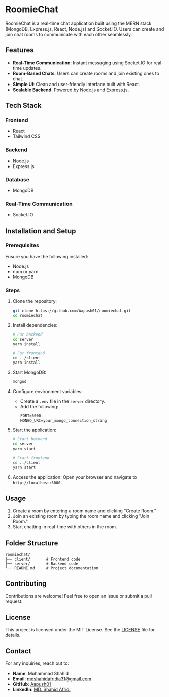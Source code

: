 # RoomieChat

RoomieChat is a real-time chat application built using the MERN stack (MongoDB, Express.js, React, Node.js) and Socket.IO. Users can create and join chat rooms to communicate with each other seamlessly.

## Features

- **Real-Time Communication**: Instant messaging using Socket.IO for real-time updates.
- **Room-Based Chats**: Users can create rooms and join existing ones to chat.
- **Simple UI**: Clean and user-friendly interface built with React.
- **Scalable Backend**: Powered by Node.js and Express.js.

## Tech Stack

### Frontend
- React
- Tailwind CSS

### Backend
- Node.js
- Express.js

### Database
- MongoDB

### Real-Time Communication
- Socket.IO

## Installation and Setup

### Prerequisites

Ensure you have the following installed:
- Node.js
- npm or yarn
- MongoDB

### Steps

1. Clone the repository:
   ```bash
   git clone https://github.com/Aapush01/roomiechat.git
   cd roomiechat
   ```

2. Install dependencies:
   ```bash
   # For backend
   cd server
   yarn install

   # For frontend
   cd ../client
   yarn install
   ```

3. Start MongoDB:
   ```bash
   mongod
   ```

4. Configure environment variables:
   - Create a `.env` file in the `server` directory.
   - Add the following:
     ```env
     PORT=5000
     MONGO_URI=your_mongo_connection_string
     ```

5. Start the application:
   ```bash
   # Start backend
   cd server
   yarn start

   # Start frontend
   cd ../client
   yarn start
   ```

6. Access the application:
   Open your browser and navigate to `http://localhost:3000`.

## Usage

1. Create a room by entering a room name and clicking "Create Room."
2. Join an existing room by typing the room name and clicking "Join Room."
3. Start chatting in real-time with others in the room.

## Folder Structure

```
roomiechat/
├── client/       # Frontend code
├── server/       # Backend code
└── README.md     # Project documentation
```

## Contributing

Contributions are welcome! Feel free to open an issue or submit a pull request.

## License

This project is licensed under the MIT License. See the [LICENSE](LICENSE) file for details.

## Contact

For any inquiries, reach out to:
- **Name**: Muhammad Shahid
- **Email**: [mdshahidafridia31@gmail.com](mailto:mdshahidafridia31@gmail.com)
- **GitHub**: [Aapush01](https://github.com/Aapush01)
- **LinkedIn**: [MD. Shahid Afridi](https://www.linkedin.com/in/md-shahidafridi/)
